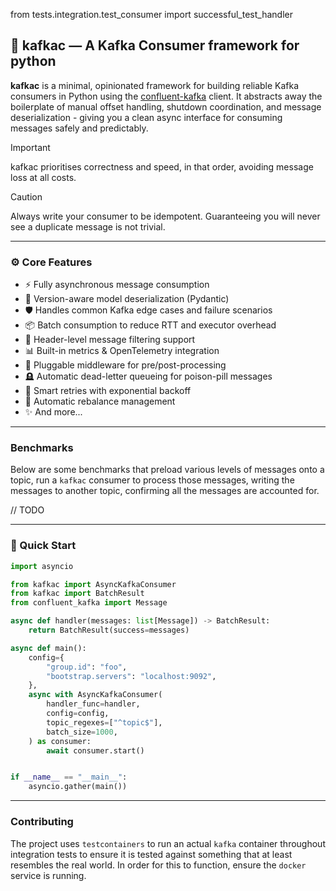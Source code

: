from tests.integration.test_consumer import successful_test_handler

## 🐍 kafkac — A Kafka Consumer framework for python

**kafkac** is a minimal, opinionated framework for building reliable Kafka consumers in Python using the [confluent-kafka](https://github.com/confluentinc/confluent-kafka-python) client.
It abstracts away the boilerplate of manual offset handling, shutdown coordination, and message deserialization - giving you a clean async interface for consuming messages safely and predictably.

> [!IMPORTANT]
> kafkac prioritises correctness and speed, in that order, avoiding message loss at all costs.

> [!CAUTION]
> Always write your consumer to be idempotent.  Guaranteeing you will never see a duplicate message
> is not trivial.

---

### ⚙️ Core Features

- ⚡️ Fully asynchronous message consumption
- 🧬 Version-aware model deserialization (Pydantic)
- 🛡 Handles common Kafka edge cases and failure scenarios
- 📦 Batch consumption to reduce RTT and executor overhead
- 🧾 Header-level message filtering support
- 📊 Built-in metrics & OpenTelemetry integration
- 🧩 Pluggable middleware for pre/post-processing
- 🪦 Automatic dead-letter queueing for poison-pill messages
- 🔁 Smart retries with exponential backoff
- 🧘 Automatic rebalance management
- ✨ And more...

---

### Benchmarks

Below are some benchmarks that preload various levels of messages onto a topic, run a `kafkac` consumer to
process those messages, writing the messages to another topic, confirming all the messages are accounted for.

// TODO

---

### 🧠 Quick Start

```python
import asyncio

from kafkac import AsyncKafkaConsumer
from kafkac import BatchResult
from confluent_kafka import Message

async def handler(messages: list[Message]) -> BatchResult:
    return BatchResult(success=messages)

async def main():
    config={
        "group.id": "foo",
        "bootstrap.servers": "localhost:9092",
    },
    async with AsyncKafkaConsumer(
        handler_func=handler,
        config=config,
        topic_regexes=["^topic$"],
        batch_size=1000,
    ) as consumer:
        await consumer.start()


if __name__ == "__main__":
    asyncio.gather(main())

```

---

### Contributing

The project uses `testcontainers` to run an actual `kafka` container throughout integration tests to ensure it
is tested against something that at least resembles the real world.  In order for this to function, ensure the
`docker` service is running.
